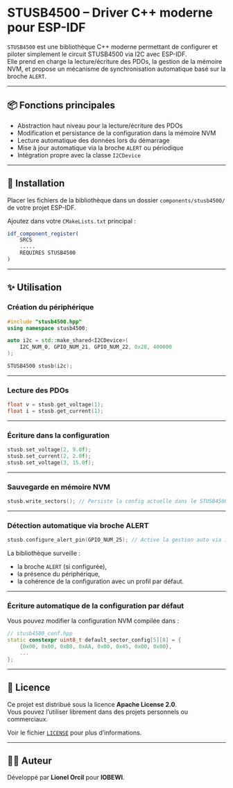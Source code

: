 # STUSB4500 – Driver C++ moderne pour ESP-IDF

`STUSB4500` est une bibliothèque C++ moderne permettant de configurer et piloter simplement le circuit STUSB4500 via I2C avec ESP-IDF.  
Elle prend en charge la lecture/écriture des PDOs, la gestion de la mémoire NVM, et propose un mécanisme de synchronisation automatique basé sur la broche `ALERT`.

---

## 📦 Fonctions principales

- Abstraction haut niveau pour la lecture/écriture des PDOs
- Modification et persistance de la configuration dans la mémoire NVM
- Lecture automatique des données lors du démarrage
- Mise à jour automatique via la broche `ALERT` ou périodique
- Intégration propre avec la classe `I2CDevice`

---

## 🔧 Installation

Placer les fichiers de la bibliothèque dans un dossier `components/stusb4500/` de votre projet ESP-IDF.

Ajoutez dans votre `CMakeLists.txt` principal :

```cmake
idf_component_register(
    SRCS 
    .....
    REQUIRES STUSB4500
) 
```

---

## ✨ Utilisation

### Création du périphérique

```cpp
#include "stusb4500.hpp"
using namespace stusb4500;

auto i2c = std::make_shared<I2CDevice>(
    I2C_NUM_0, GPIO_NUM_21, GPIO_NUM_22, 0x28, 400000
);

STUSB4500 stusb(i2c);
```

---

### Lecture des PDOs

```cpp
float v = stusb.get_voltage(1);
float i = stusb.get_current(1);
```

---

### Écriture dans la configuration

```cpp
stusb.set_voltage(2, 9.0f);
stusb.set_current(2, 2.0f);
stusb.set_voltage(3, 15.0f);
```

---

### Sauvegarde en mémoire NVM

```cpp
stusb.write_sectors(); // Persiste la config actuelle dans le STUSB4500
```

---

### Détection automatique via broche ALERT

```cpp
stusb.configure_alert_pin(GPIO_NUM_25); // Active la gestion auto via interruption
```

La bibliothèque surveille :
- la broche `ALERT` (si configurée),
- la présence du périphérique,
- la cohérence de la configuration avec un profil par défaut.

---

### Écriture automatique de la configuration par défaut

Vous pouvez modifier la configuration NVM compilée dans :

```cpp
// stusb4500_conf.hpp
static constexpr uint8_t default_sector_config[5][8] = {
    {0x00, 0x00, 0xB0, 0xAA, 0x00, 0x45, 0x00, 0x00},
    ...
};
```

---

## 📄 Licence

Ce projet est distribué sous la licence **Apache License 2.0**.  
Vous pouvez l’utiliser librement dans des projets personnels ou commerciaux.

Voir le fichier [`LICENSE`](./LICENSE) pour plus d’informations.

---

## 👨‍💻 Auteur

Développé par **Lionel Orcil** pour **IOBEWI**.
